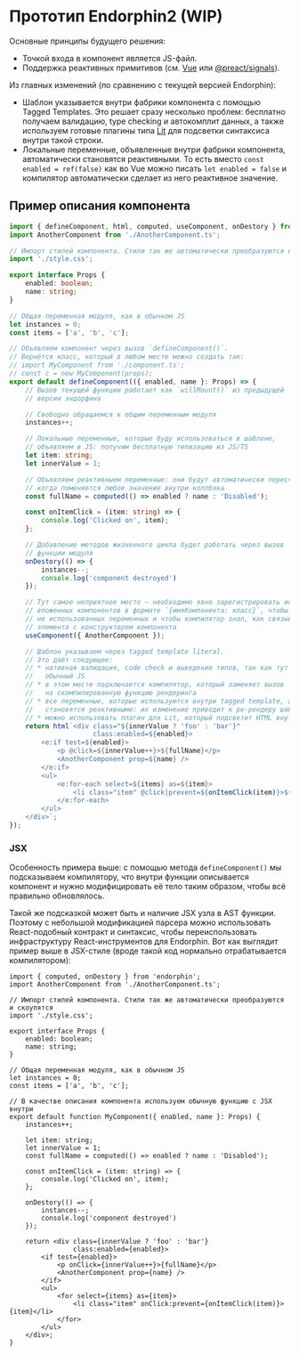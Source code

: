# Прототип Endorphin2 (WIP)

Основные принципы будущего решения:
* Точкой входа в компонент является JS-файл.
* Поддержка реактивных примитивов (см. [Vue](https://vuejs.org/guide/essentials/reactivity-fundamentals.html) или [@preact/signals](https://preactjs.com/guide/v10/signals/)).

Из главных изменений (по сравнению с текущей версией Endorphin):
* Шаблон указывается внутри фабрики компонента с помощью Tagged Templates. Это решает сразу несколько проблем: бесплатно получаем валидацию, type checking и автокомплит данных, а также используем готовые плагины типа [Lit](https://marketplace.visualstudio.com/items?itemName=runem.lit-plugin) для подсветки синтаксиса внутри такой строки.
* Локальные переменные, объявленные внутри фабрики компонента, автоматически становятся реактивными. То есть вместо `const enabled = ref(false)` как во Vue можно писать `let enabled = false` и компилятор автоматически сделает из него реактивное значение.

## Пример описания компонента

```ts
import { defineComponent, html, computed, useComponent, onDestory } from 'endorphin';
import AnotherComponent from './AnotherComponent.ts';

// Импорт стилей компонента. Стили так же автоматически преобразуются и скоупятся
import './style.css';

export interface Props {
    enabled: boolean;
    name: string;
}

// Общая переменная модуля, как в обычном JS
let instances = 0;
const items = ['a', 'b', 'c'];

// Объявляем компонент через вызов `defineComponent()`.
// Вернётся класс, который в любом месте можно создать так:
// import MyComponent from './component.ts';
// const c = new MyComponent(props);
export default defineComponent(({ enabled, name }: Props) => {
    // Вызов текущей функции работает как `willMount()` из предыдущей
    // версии эндорфина

    // Свободно обращаемся к общим переменным модуля
    instances++;

    // Локальные переменные, которые буду использоваться в шаблоне,
    // объявляем в JS: получим бесплатную типизацию из JS/TS
    let item: string;
    let innerValue = 1;

    // Объявляем реактивныем переменные: они будут автоматически пересчитываться,
    // когда поменяется любое значение внутри коллбэка
    const fullName = computed(() => enabled ? name : 'Disabled');

    const onItemClick = (item: string) => {
        console.log('Clicked on', item);
    };

    // Добавление методов жизненного цикла будет работать через вызов
    // функции модуля
    onDestory(() => {
        instances--;
        console.log('component destroyed')
    });

    // Тут самое неприятное место — необходимо явно зарегистрировать использование
    // вложенных компонентов в формате `{имяКомпонента: класс}`, чтобы не было
    // не использованных переменных и чтобы компилятор знал, как связывать имя
    // элемента с конструктором компонента
    useComponent({ AnotherComponent });

    // Шаблон указываем через tagged template literal.
    // Это даёт следующее:
    // * нативная валидация, code check и выведение типов, так как тут пишем
    //   обычный JS
    // * в этом месте подключается компилятор, который заменяет вызов `html`
    //   на скомпилированную функцию рендеринга
    // * все переменные, которые используются внутри tagged template, автоматически
    //   становятся реактивными: их изменение приводит к ре-рендеру шаблона
    // * можно использовать плагин для Lit, который подсветит HTML внутри такой строки
    return html`<div class="${innerValue ? 'foo' : 'bar'}"
                     class:enabled=${enabled}>
        <e:if test=${enabled}>
            <p @click=${innerValue++}>${fullName}</p>
            <AnotherComponent prop=${name} />
        </e:if>
        <ul>
            <e:for-each select=${items} as=${item}>
                <li class="item" @click|prevent=${onItemClick(item)}>${item}</li>
            </e:for-each>
        </ul>
    </div>`;
});
```

### JSX

Особенность примера выше: с помощью метода `defineComponent()` мы подсказываем компилятору, что внутри функции описывается компонент и нужно модифицировать её тело таким образом, чтобы всё правильно обновлялось.

Такой же подсказкой может быть и наличие JSX узла в AST функции. Поэтому с небольшой модификацией парсера можно использовать React-подобный контракт и синтаксис, чтобы переиспользовать инфраструктуру React-инструментов для Endorphin. Вот как выглядит пример выше в JSX-стиле (вроде такой код нормально отрабатывается компилятором):

```tsx
import { computed, onDestory } from 'endorphin';
import AnotherComponent from './AnotherComponent.ts';

// Импорт стилей компонента. Стили так же автоматически преобразуются и скоупятся
import './style.css';

export interface Props {
    enabled: boolean;
    name: string;
}

// Общая переменная модуля, как в обычном JS
let instances = 0;
const items = ['a', 'b', 'c'];

// В качестве описания компонента используем обычную функцию с JSX внутри
export default function MyComponent({ enabled, name }: Props) {
    instances++;

    let item: string;
    let innerValue = 1;
    const fullName = computed(() => enabled ? name : 'Disabled');

    const onItemClick = (item: string) => {
        console.log('Clicked on', item);
    };

    onDestory(() => {
        instances--;
        console.log('component destroyed')
    });

    return <div class={innerValue ? 'foo' : 'bar'}
                class:enabled={enabled}>
        <if test={enabled}>
            <p onClick={innerValue++}>{fullName}</p>
            <AnotherComponent prop={name} />
        </if>
        <ul>
            <for select={items} as={item}>
                <li class="item" onClick:prevent={onItemClick(item)}>{item}</li>
            </for>
        </ul>
    </div>;
}
```